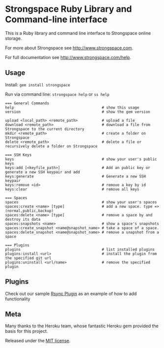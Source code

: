 Strongspace Ruby Library and Command-line interface
===================================================

This is a Ruby library and command line interface to Strongspace online storage.

For more about Strongspace see <http://www.strongspace.com>.

For full documentation see <http://www.strongspace.com/help>.


Usage
-----

Install:
    `gem install strongspace`

Run via command line:
`strongspace help` or `ss help`

    === General Commands
    help                                        # show this usage
    version                                     # show the gem version

    upload <local_path> <remote_path>           # upload a file
    download <remote_path>                      # download a file from Strongspace to the current directory
    mkdir <remote_path>                         # create a folder on Strongspace
    delete <remote_path>                        # delete a file or recursively delete a folder on Strongspace

    === SSH Keys
    keys                                        # show your user's public keys
    keys:add [<keyfile_path>]                   # Add an public key or generate a new SSH keypair and add
    keys:generate                               # Generate a new SSH keypair
    keys:remove <id>                            # remove a key by id
    keys:clear                                  # remove all keys

    === Spaces
    spaces                                      # show your user's spaces
    spaces:create <name> [type]                 # add a new space. type => (normal,public,backup)
    spaces:delete <name> [type]                 # remove a space by and destroy its data
    spaces:snapshots <name>                     # show a space's snapshots
    spaces:create_snapshot <name@snapshot_name> # take a space of a space.
    spaces:delete_snapshot <name@snapshot_name> # remove a snapshot from a space

    === Plugins
    plugins                                     # list installed plugins
    plugins:install <url>                       # install the plugin from the specified git url
    plugins:uninstall <url/name>                # remove the specified plugin


Plugins
------
Check out our sample [Rsync Plugin](https://github.com/expandrive/strongspace-rsync) as an example of how to add functionality


Meta
-----

Many thanks to the Heroku team, whose fantastic Heroku gem provided the basis for this project.

Released under the [MIT license](http://www.opensource.org/licenses/mit-license.php).
